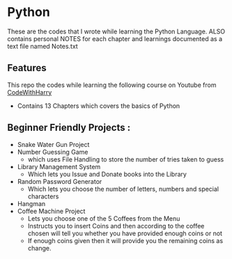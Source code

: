 
# Python
These are the codes that I wrote while learning the Python Language.
ALSO contains personal NOTES for each chapter and learnings documented as a text file named
Notes.txt
## Features

This repo the codes while learning the following course on Youtube from [CodeWithHarry](https://www.youtube.com/watch?v=gfDE2a7MKjA)
- Contains 13 Chapters which covers the basics of Python
## Beginner Friendly Projects : 

- Snake Water Gun Project
- Number Guessing Game 
    - which uses File Handling to store the number of tries taken to guess
- Library Management System
    - Which lets you Issue and Donate books into the Library
- Random Password Generator
    - Which lets you choose the number of letters, numbers and special characters
- Hangman 
- Coffee Machine Project
    - Lets you choose one of the 5 Coffees from the Menu 
    - Instructs you to insert Coins and then according to the coffee chosen will tell you whether you have provided enough coins or not
    - If enough coins given then it will provide you the remaining coins as change.
